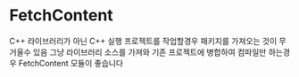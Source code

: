 # FetchContent
C++ 라이브러리가 아닌 C++ 실행 프로젝트를 작업할경우 패키지를 가져오는 것이 무거울수 있음
그냥 라이브러리 소스를 가져와 기존 프로젝트에 병합하여 컴파일만 하는경우
FetchContent 모듈이 좋습니다
